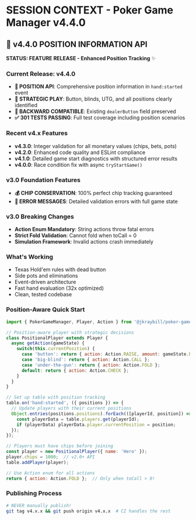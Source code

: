 # SESSION CONTEXT - Poker Game Manager v4.4.0

## 🚀 v4.4.0 POSITION INFORMATION API

**STATUS: FEATURE RELEASE - Enhanced Position Tracking** ✨

### **Current Release: v4.4.0**
- **🎯 POSITION API**: Comprehensive position information in `hand:started` event
- **📍 STRATEGIC PLAY**: Button, blinds, UTG, and all positions clearly identified
- **🔄 BACKWARD COMPATIBLE**: Existing `dealerButton` field preserved
- **✅ 301 TESTS PASSING**: Full test coverage including position scenarios

### **Recent v4.x Features**
- **v4.3.0**: Integer validation for all monetary values (chips, bets, pots)
- **v4.2.0**: Enhanced code quality and ESLint compliance
- **v4.1.0**: Detailed game start diagnostics with structured error results
- **v4.0.0**: Race condition fix with async `tryStartGame()`

### **v3.0 Foundation Features**
- **💰 CHIP CONSERVATION**: 100% perfect chip tracking guaranteed
- **🎯 ERROR MESSAGES**: Detailed validation errors with full game state

### **v3.0 Breaking Changes**
- **Action Enum Mandatory**: String actions throw fatal errors
- **Strict Fold Validation**: Cannot fold when toCall = 0
- **Simulation Framework**: Invalid actions crash immediately

### **What's Working**
- Texas Hold'em rules with dead button
- Side pots and eliminations
- Event-driven architecture
- Fast hand evaluation (32x optimized)
- Clean, tested codebase

### **Position-Aware Quick Start**
```javascript
import { PokerGameManager, Player, Action } from '@jkraybill/poker-game-manager';

// Position-aware player with strategic decisions
class PositionalPlayer extends Player {
  async getAction(gameState) {
    switch(this.currentPosition) {
      case 'button': return { action: Action.RAISE, amount: gameState.bigBlind * 3 };
      case 'big-blind': return { action: Action.CALL };
      case 'under-the-gun': return { action: Action.FOLD };
      default: return { action: Action.CHECK };
    }
  }
}

// Set up table with position tracking
table.on('hand:started', ({ positions }) => {
  // Update players with their current positions
  Object.entries(positions.positions).forEach(([playerId, position]) => {
    const playerData = table.players.get(playerId);
    if (playerData) playerData.player.currentPosition = position;
  });
});

// Players must have chips before joining
const player = new PositionalPlayer({ name: 'Hero' });
player.chips = 1000;  // v2.0+ API
table.addPlayer(player);

// Use Action enum for all actions
return { action: Action.FOLD };  // Only when toCall > 0!
```

### **Publishing Process**
```bash
# NEVER manually publish!
git tag v4.x.x && git push origin v4.x.x  # CI handles the rest
```